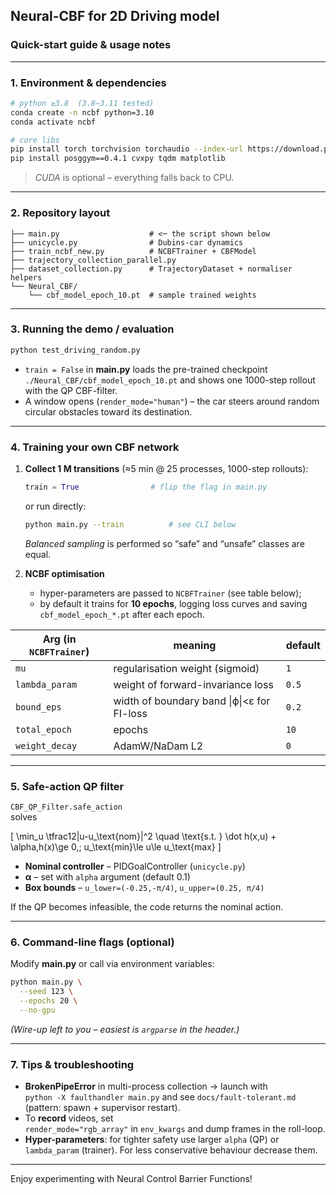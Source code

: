 ## Neural-CBF for 2D Driving model

### Quick-start guide & usage notes

---

### 1.  Environment & dependencies
```bash
# python ≥3.8  (3.8–3.11 tested)
conda create -n ncbf python=3.10
conda activate ncbf

# core libs
pip install torch torchvision torchaudio --index-url https://download.pytorch.org/whl/cu118   # or cpu
pip install posggym==0.4.1 cvxpy tqdm matplotlib
```
> *CUDA* is optional – everything falls back to CPU.

---

### 2.  Repository layout
```
├── main.py                    # <─ the script shown below
├── unicycle.py                # Dubins-car dynamics
├── train_ncbf_new.py          # NCBFTrainer + CBFModel
├── trajectory_collection_parallel.py
├── dataset_collection.py      # TrajectoryDataset + normaliser helpers
└── Neural_CBF/
    └── cbf_model_epoch_10.pt  # sample trained weights
```

---

### 3.  Running the **demo / evaluation**
```bash
python test_driving_random.py
```
* `train = False` in **main.py** loads the pre-trained checkpoint
  `./Neural_CBF/cbf_model_epoch_10.pt` and shows one 1000-step rollout with the
  QP CBF-filter.  
* A window opens (`render_mode="human"`) – the car steers around random
  circular obstacles toward its destination.

---

### 4.  Training your own CBF network
1. **Collect 1 M transitions** (≈5 min @ 25 processes, 1000-step rollouts):
   ```python
   train = True                # flip the flag in main.py
   ```
   or run directly:
   ```bash
   python main.py --train          # see CLI below
   ```
   *Balanced sampling* is performed so “safe” and “unsafe” classes are equal.

2. **NCBF optimisation**  
   * hyper-parameters are passed to `NCBFTrainer` (see table below);
   * by default it trains for **10 epochs**, logging loss curves and saving
     `cbf_model_epoch_*.pt` after each epoch.

| Arg (in `NCBFTrainer`) | meaning | default |
|------------------------|---------|---------|
| `mu`           | regularisation weight (sigmoid) | `1` |
| `lambda_param` | weight of forward-invariance loss | `0.5` |
| `bound_eps`    | width of boundary band \|ϕ\|<ε for FI-loss | `0.2` |
| `total_epoch`  | epochs | `10` |
| `weight_decay` | AdamW/NaD​am L2 | `0` |

---

### 5.  Safe-action QP filter
`CBF_QP_Filter.safe_action`  
solves  

\[
\min_u \tfrac12\|u-u_\text{nom}\|^2 \quad
\text{s.t. } \dot h(x,u) + \alpha\,h(x)\ge 0,\;
u_\text{min}\le u\le u_\text{max}
\]

* **Nominal controller** – PIDGoalController (`unicycle.py`)
* **α** – set with `alpha` argument (default 0.1)
* **Box bounds** – `u_lower=(-0.25,-π/4)`, `u_upper=(0.25, π/4)`

If the QP becomes infeasible, the code returns the nominal action.

---

### 6.  Command-line flags (optional)
Modify **main.py** or call via environment variables:
```bash
python main.py \
  --seed 123 \
  --epochs 20 \
  --no-gpu
```
*(Wire-up left to you – easiest is `argparse` in the header.)*

---

### 7.  Tips & troubleshooting
* **BrokenPipeError** in multi-process collection → launch with  
  `python -X faulthandler main.py` and see `docs/fault-tolerant.md`
  (pattern: spawn + supervisor restart).
* To **record** videos, set  
  `render_mode="rgb_array"` in `env_kwargs` and dump frames in the roll-loop.
* **Hyper-parameters**: for tighter safety use larger `alpha` (QP) or `lambda_param`
  (trainer). For less conservative behaviour decrease them.

---

Enjoy experimenting with Neural Control Barrier Functions!